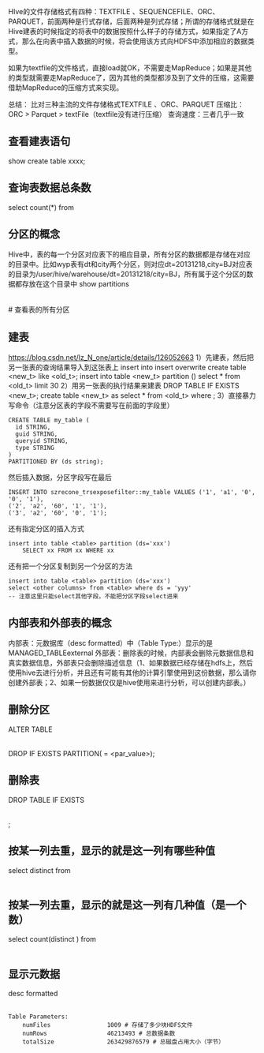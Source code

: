 HIve的文件存储格式有四种：TEXTFILE 、SEQUENCEFILE、ORC、PARQUET，前面两种是行式存储，后面两种是列式存储；所谓的存储格式就是在Hive建表的时候指定的将表中的数据按照什么样子的存储方式，如果指定了A方式，那么在向表中插入数据的时候，将会使用该方式向HDFS中添加相应的数据类型。

如果为textfile的文件格式，直接load就OK，不需要走MapReduce；如果是其他的类型就需要走MapReduce了，因为其他的类型都涉及到了文件的压缩，这需要借助MapReduce的压缩方式来实现。

总结：
比对三种主流的文件存储格式TEXTFILE 、ORC、PARQUET
压缩比：ORC >  Parquet >  textFile（textfile没有进行压缩）
查询速度：三者几乎一致

## 查看建表语句
show create table xxxx;

## 查询表数据总条数
select count(*) from <table>

## 分区的概念
Hive中，表的每一个分区对应表下的相应目录，所有分区的数据都是存储在对应的目录中。比如wyp表有dt和city两个分区，则对应dt=20131218,city=BJ对应表的目录为/user/hive/warehouse/dt=20131218/city=BJ，所有属于这个分区的数据都存放在这个目录中
show partitions <table> # 查看表的所有分区

## 建表
https://blog.csdn.net/lz_N_one/article/details/126052663
1）先建表，然后把另一张表的查询结果导入到这张表上 insert into insert overwrite
create table <new_t> like <old_t>;
insert into table <new_t> partition (<wtf>) select * from <old_t> limit 30
2）用另一张表的执行结果来建表
DROP TABLE IF EXISTS <new_t>;
create table <new_t> as select * from <old_t> where <wtf>;
3）直接暴力写命令（注意分区表的字段不需要写在前面的字段里）
```
CREATE TABLE my_table (
  id STRING,
  guid STRING,
  queryid STRING,
  type STRING
)
PARTITIONED BY (ds string);
```
然后插入数据，分区字段写在最后
```
INSERT INTO szrecone_trsexposefilter::my_table VALUES ('1', 'a1', '0', '0', '1'),
('2', 'a2', '60', '1', '1'),
('3', 'a2', '60', '0', '1');
```
还有指定分区的插入方式
```
insert into table <table> partition (ds='xxx')
    SELECT xx FROM xx WHERE xx
```
还有把一个分区复制到另一个分区的方法
```
insert into table <table> partition (ds='xxx')
select <other columns> from <table> where ds = 'yyy'
-- 注意这里只能select其他字段，不能把分区字段select进来
```

## 内部表和外部表的概念
内部表：元数据库（desc formatted）中（Table Type:）显示的是 MANAGED_TABLEexternal 
外部表：删除表的时候，内部表会删除元数据信息和真实数据信息，外部表只会删除描述信息（1、如果数据已经存储在hdfs上，然后使用hive去进行分析，并且还有可能有其他的计算引擎使用到这份数据，那么请你创建外部表；2、如果一份数据仅仅是hive使用来进行分析，可以创建内部表。）

## 删除分区
ALTER TABLE <table> DROP IF EXISTS PARTITION(<par> = <par_value>);

## 删除表
DROP TABLE IF EXISTS <table>;

## 按某一列去重，显示的就是这一列有哪些种值
select distinct <field> from <table>

## 按某一列去重，显示的就是这一列有几种值（是一个数）
select count(distinct <field>) from <table>

## 显示元数据
desc formatted <table>
```
Table Parameters:
	numFiles            	1009 # 存储了多少块HDFS文件
	numRows             	46213493 # 总数据条数
	totalSize           	263429876579 # 总磁盘占用大小（字节）
```